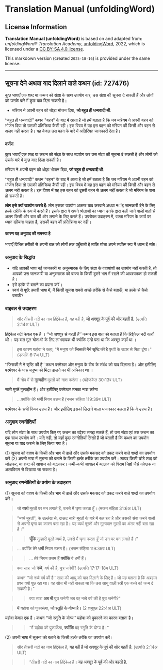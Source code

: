 # Translation Manual (unfoldingWord)

## License Information

**Translation Manual (unfoldingWord)** is based on and adapted from: _unfoldingWord® Translation Academy_, [unfoldingWord](https://unfoldingword.org/utw), 2022, which is licensed under a [CC BY-SA 4.0 license](https://creativecommons.org/licenses/by-sa/4.0/legalcode.en).

This markdown version (created `2025-10-16`) is provided under the same license.



--------------------------------

## सूचना देने अथवा याद दिलाने वाले कथन (id: 727476)

कुछ भाषाएँ एक शब्द या कथन को संज्ञा के साथ उपयोग कर, उस संज्ञा की सूचना दे सकती हैं और लोगों को उसके बारे में कुछ याद दिला सकती है।

* मरियम ने अपनी बहन को थोड़ा भोजन दिया, **जो बहुत ही धन्यवादी थी**.

‘‘बहुत ही धन्यवादी’’ कथन "बहन" के बाद में आता है जो हमें बताता है कि जब मरियम ने अपनी बहन को भोजन दिया तो उसकी प्रतिक्रिया कैसी रही। इस विषय में यह इस बहन को मरियम की किसी और बहन से अलग नही करता है। यह केवल उस बहन के बारे में अतिरिक्त जानकारी देता है।

### वर्णन

कुछ भाषाएँ एक शब्द या कथन को संज्ञा के साथ उपयोग कर उस संज्ञा की सूचना दे सकती है और लोगों को उसके बारे में कुछ याद दिला सकती है।

मरियम ने अपनी बहन को थोड़ा भोजन दिया, **जो बहुत ही धन्यवादी थी**.

‘‘बहुत ही धन्यवादी’’ कथन "बहन" के बाद में आता है जो हमें बताता है कि जब मरियम ने अपनी बहन को भोजन दिया तो उसकी प्रतिक्रिया कैसी रही। इस विषय में यह इस बहन को मरियम की किसी और बहन से अलग नही करता है। इस विषय में यह इस बहन को दूसरी बहन से अलग नहीं करता है जो मरियम के पास हो सकती है।

**लोग इसे क्यों उपयोग करते हैं**: लोग इसका उपयोग अक्सर याद करवाने अथवा नर्इ जानकारी देने के लिए हल्के तरीके के रूप में करते हैं। इसके द्वारा वे अपने श्रोताओं का ध्यान उनके द्वारा कही जाने वाली बातों से अलग किसी और बात की ओर लगाने के लिए करते हैं। उपरोक्त उदाहरण में, वक्ता मरियम के कार्य पर ध्यान खींचना चाहता है, उसकी बहन की प्रतिक्रिया पर नही।

#### कारण यह अनुवाद की समस्या है

भाषाएँ विभिन्न तरीकों से अपनी बात को लोगों तक पहुँचाती है ताकि श्रोता अपने सर्वोत्म रूप में ध्यान दें सके।

### अनुवाद के सिद्धांत

* यदि आपकी भाषा नई जानकारी या अनुस्मारक के लिए संज्ञा के वाक्यांशों का उपयोग नहीं करती है, तो आपको उस जानकारी या अनुस्मारक को वाक्य के किसी दूसरे भाग में रखने की आवश्यकता हो सकती है।
* इसे हल्के से बताने का प्रयास करें।
* स्वयं से पूछें: हमारी भाषा में, मैं किसी सूचना सबसे अच्छे तरीके से कैसे बताऊँ, या हल्के से कैसे बताऊँ?

### बाइबल से उदाहरण

> और तीसरी नदी का नाम हिद्देकेल है, यह वही है, **जो अश्शूर के पूर्व की ओर बहती है**. (उत्पत्ति 2:14अ ULT)

हिद्देकेल नदी केवल एक है । ‘‘जो अश्शूर से बहती है’’ कथन इस बात को बताता है कि हिद्देकेल नदी कहाँ थी । यह बात मूल श्रोताओं के लिए लाभदायक थी क्योंकि उन्हे पता था कि अश्शूर कहाँ था ।

> इस कारण यहोवा ने कहा, "मै मनुष्य को **जिसकी मैने सृष्टि की है** पृथ्वी के ऊपर से मिटा दूंगा।" (उत्पत्ति 6:7अ ULT)

‘‘जिसकी मै ने सृष्टि की है’’ कथन परमेश्वर और मनुष्य के बीच के संबंध को याद दिलाता है। और इसीलिए परमेश्वर के पास मनुष्य को मिटा डालने का भी अधिकार था ।

> मैं नोप में से **मूल्यहीन** मूरतों को नाश करूंगा। (यहेजकेल 30:13ब ULT)

सारी मूरतें मूल्यहीन हैं। और इसीलिए परमेश्वर उनका नाश करेगा

> ...क्योंकि तेरे **धर्मी** नियम उत्तम हैं (भजन संहिता 119:39ब ULT)

परमेश्वर के सभी नियम उत्तम हैं। और इसीलिए इसको लिखने वाला भजनकार कहता है कि ये उत्तम हैं।

### अनुवाद रणनीतियाँ

यदि लोग संज्ञा के साथ उपयोग किए गए कथन का उद्देश्य समझ सकते हैं, तो उस संज्ञा एवं उस कथन का एक साथ उपयोग करें। यदि नही, तो यहाँ कुछ रणनीतियाँ लिखी हैं जो बताती हैं कि कथन का उपयोग सूचना या याद कराने के लिए किया गया है।

(1\) सूचना को वाक्य के किसी और भाग में डालें और उसके मकसद को प्रकट करने वाले शब्दों का उपयोग करें (2\) अपनी भाषा में सूचना को बताने के किसी हल्के तरीके का उपयोग करें। शायद किसी छोटे शब्द को जोड़कर, या शब्द की आवाज को बदलकर। कभी\-कभी आवाज़ में बदलाव को विराम चिह्नों जैसे कोष्ठक या अल्पविराम से दिखाया जा सकता है।

### अनुवाद रणनीतियों के प्रयोग के उदाहरण

(1\) सूचना को वाक्य के किसी और भाग में डालें और उसके मकसद को प्रकट करने वाले शब्दों का उपयोग करें।

> जो **व्यर्थ** मूरतों पर मन लगाते हैं, उनसे मैं घृणा करता हूँ। (भजन संहिता 31:6अ ULT)

> "व्यर्थ मूरतों", के उल्लेख से, दाऊद सारी मूरतों के बारे में कह रहा है और उसकी सेवा करने वालों से अपनी घृणा का कारण बता रहा है। यह व्यर्थ मूरतों और मूल्यवान मूरतों का अंतर नही बता रहा है।"

> > **चूँकि** तुम्हारी मूरतें व्यर्थ हैं, उनसे मैं घृणा करता हूँ जो उन पर मन लगाते हैं।"

> … क्योंकि तेरे **धर्मी** नियम उत्तम हैं। (भजन संहिता 119:39ब ULT)

> > ... तेरे नियम उत्तम हैं **क्योंकि** वे धर्मी हैं।

> क्या सारा जो **नब्बे**, वर्ष की है, पुत्र जनेगी? (उत्पत्ति 17:17–18ब ULT)

> कथन ‘‘जो नब्बे वर्ष की है’’ सारा की आयु को याद दिलाने के लिए है। जो यह बताता है कि अब्रहाम प्रश्न क्यों पूछ रहा था। वह सोच भी नही सकता था कि उस आयु वाली स्त्री एक बच्चे को जन्म दे सकती है।"

> > क्या सारा **अब भी** पुत्र जनेगी जब वह नब्बे वर्ष की है पुत्र जनेगी?"

> मैं यहोवा को पुकारूंगा, **जो स्तुति के योग्य है।** (2 शमूएल 22:4अ ULT)

यहोवा केवल एक है। कथन ‘‘जो स्तुति के योग्य’’ यहोवा को पुकारने का कारण बताता है।

> > “मैं यहोवा को पुकारूँगा, **क्योंकि** वह स्तुति के योग्य है।"

(2\) अपनी भाषा में सूचना को बताने के किसी हल्के तरीके का उपयोग करें।

> और तीसरी नदी का नाम हिद्देकेल है, **यह वही है जो अश्शूर के पूर्व की ओर बहती है**. (उत्पत्ति 2:14अ ULT)

> > “तीसरी नदी का नाम हिद्देकेल है। **यह अश्शूर के पूर्व की ओर बहती है**.


